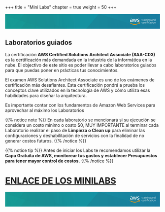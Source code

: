 +++ 
title = "Mini Labs" 
chapter = true 
weight = 50
+++

<img src="images/logo-bar.png" alt="drawing"/>

## Laboratorios guiados

La certificación **AWS Certified Solutions Architect Associate (SAA-C03)** es la certificación más demandada en la industria de la informática en la nube. El objectivo de este sitio es poder llevar a cabo laboratorios guiados para que puedas poner en prácticas tus conocimientos.

El examen AWS Solutions Architect Associate es uno de los exámenes de certificación más desafiantes. Esta certificación pondrá a prueba los conceptos clave utilizados en la tecnología de AWS y cómo utiliza esas habilidades para diseñar la arquitectura. 

Es importante contar con los fundamentos de Amazon Web Services para aprovechar al máximo los Laboratorios

{{% notice note %}} En cada laboratorio se mencionará si su ejecución se considera un costo mínimo o costo $0, MUY IMPORTANTE al terminar cada Laboratorio realizar el paso de **Limpieza o Clean up** para eliminar las configuraciones y deshabilitación de servicios con la finalidad de no generar costos futuros.
{{% /notice %}}



{{% notice tip %}} Antes de iniciar los Labs te recomendamos utilizar la **Capa Gratuita de AWS, monitorear tus gastos y establecer Presupuestos para tener mayor control de costos.**
{{% /notice %}}

# <a href="https://studio.us-east-1.prod.workshops.aws/preview/b4042674-4891-4b02-b79b-341fb81e5a94/builds/d3b54373-150a-4445-bc2c-4eed3c3f8403/en-US/introduction" target="_blank"> ENLACE DE LOS MINILABS</a>

<img src="images/logo-bar.png" alt="drawing"/>

